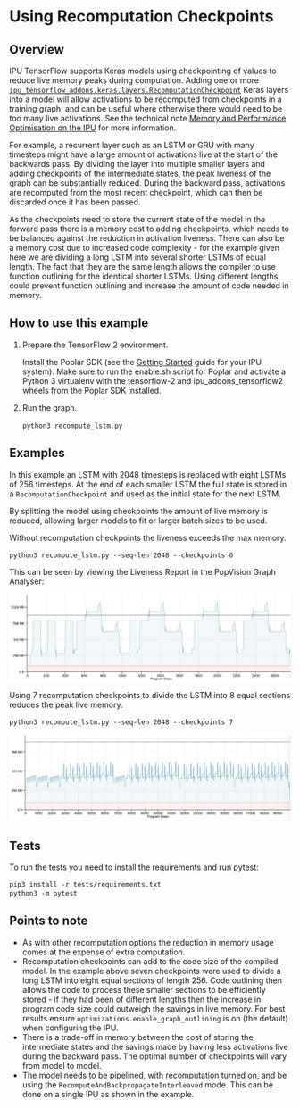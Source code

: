 # Using Recomputation Checkpoints

## Overview

IPU TensorFlow supports Keras models using checkpointing of values to reduce live memory peaks during computation.
Adding one or more [`ipu_tensorflow_addons.keras.layers.RecomputationCheckpoint`](https://docs.graphcore.ai/projects/tensorflow-user-guide/en/latest/ipu_tensorflow_addons/api.html#ipu_tensorflow_addons.keras.layers.RecomputationCheckpoint) Keras layers into a model will allow activations to be recomputed
from checkpoints in a training graph, and can be useful where otherwise there would need to be too many live activations. See the technical note [Memory and Performance Optimisation on the IPU](https://docs.graphcore.ai/projects/memory-performance-optimisation/en/latest/main.html#recomputation-checkpoints) for more information.

For example, a recurrent layer such as an LSTM or GRU with many timesteps might have a large amount of activations live 
at the start of the backwards pass. By dividing the layer into multiple smaller layers and adding checkpoints of the intermediate
states, the peak liveness of the graph can be substantially reduced. During the backward pass, activations are recomputed from the most recent
checkpoint, which can then be discarded once it has been passed.

As the checkpoints need to store the current state of the model in the forward pass there is a memory cost to adding checkpoints, which needs 
to be balanced against the reduction in activation liveness. There can also be a memory cost due to increased code complexity - 
for the example given here we are dividing a long LSTM into several shorter LSTMs of equal length. The fact that they are the same length allows the
compiler to use function outlining for the identical shorter LSTMs. Using different lengths could prevent function outlining
and increase the amount of code needed in memory.

## How to use this example

1) Prepare the TensorFlow 2 environment.

   Install the Poplar SDK (see the [Getting Started](https://docs.graphcore.ai/en/latest/getting-started.html) guide for your IPU system). Make sure to run the enable.sh script for Poplar and activate a Python 3 virtualenv with the tensorflow-2 and ipu_addons_tensorflow2 wheels from the Poplar SDK installed.

2) Run the graph.

    `python3 recompute_lstm.py`


## Examples

In this example an LSTM with 2048 timesteps is replaced with eight LSTMs of 256 timesteps. At the
end of each smaller LSTM the full state is stored in a ``RecomputationCheckpoint`` and used as the initial
state for the next LSTM.

By splitting the model using checkpoints the amount of live memory is reduced, allowing larger models to fit or larger
batch sizes to be used.

Without recomputation checkpoints the liveness exceeds the max memory.

```
python3 recompute_lstm.py --seq-len 2048 --checkpoints 0
```

This can be seen by viewing the Liveness Report in the PopVision Graph Analyser:

![LSTM liveness report without recomputation checkpoints](static/LSTM_no_checkpoints.png)


Using 7 recomputation checkpoints to divide the LSTM into 8 equal sections reduces the peak live memory.

```
python3 recompute_lstm.py --seq-len 2048 --checkpoints 7
```

![LSTM liveness report with recomputation checkpoints](static/LSTM_7_checkpoints.png)

## Tests

To run the tests you need to install the requirements and run pytest:

```
pip3 install -r tests/requirements.txt
python3 -m pytest
```
    
## Points to note

* As with other recomputation options the reduction in memory usage comes at the expense of extra computation.
* Recomputation checkpoints can add to the code size of the compiled model. In the example above seven checkpoints
  were used to divide a long LSTM into eight equal sections of length 256. Code outlining then allows the code to process these
  smaller sections to be efficiently stored - if they had been of different lengths then the increase in program code size could 
  outweigh the savings in live memory. For best results ensure `optimizations.enable_graph_outlining`
  is on (the default) when configuring the IPU.
* There is a trade-off in memory between the cost of storing the intermediate states and the savings made by having less 
  activations live during the backward pass. The optimal number of checkpoints will vary from model to model.
* The model needs to be pipelined, with recomputation turned on, and be using the ``RecomputeAndBackpropagateInterleaved``
  mode. This can be done on a single IPU as shown in the example.
